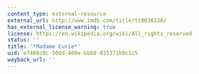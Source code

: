 ```yaml
---
content_type: external-resource
external_url: http://www.imdb.com/title/tt0036126/
has_external_license_warning: true
license: https://en.wikipedia.org/wiki/All_rights_reserved
status: ''
title: '*Madame Curie*'
uid: e7408c8c-50dd-460e-bb68-035371b9c1c5
wayback_url: ''
---
```

